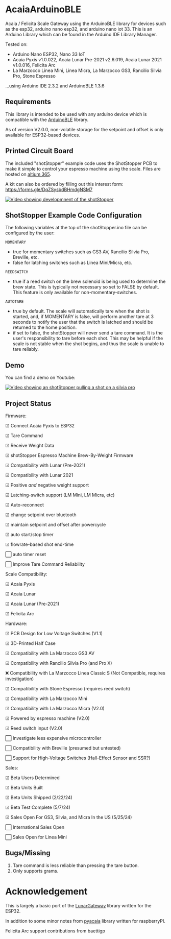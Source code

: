 # AcaiaArduinoBLE
Acaia / Felicita Scale Gateway using the ArduinoBLE library for devices such as the esp32, arduino nano esp32, and arduino nano iot 33.
This is an Arduino Library which can be found in the Arduino IDE Library Manager.

Tested on:
* Arduino Nano ESP32, Nano 33 IoT
* Acaia Pyxis v1.0.022, Acaia Lunar Pre-2021 v2.6.019, Acaia Lunar 2021 v1.0.016, Felicita Arc
* La Marzocco Linea Mini, Linea Micra, La Marzocco GS3, Rancilio Silvia Pro, Stone Espresso

...using Arduino IDE 2.3.2 and ArduinoBLE 1.3.6


## Requirements
This library is intended to be used with any arduino device which is compatible with the [ArduinoBLE](https://www.arduino.cc/reference/en/libraries/arduinoble/) library.

As of version V2.0.0, non-volatile storage for the setpoint and offset is only available for ESP32-based devices.

## Printed Circuit Board
The included "shotStopper" example code uses the ShotStopper PCB to make it simple to control your espresso machine using the scale. Files are hosted on [altium 365](https://365.altium.com/files/A15F83F1-2418-4843-B2E7-787275773560).

A kit can also be ordered by filling out this interest form: https://forms.gle/DqZSysbdBHmdgNSM7

[![Video showing developmnent of the shotStopper](https://img.youtube.com/vi/434hrQDGtxo/0.jpg)](https://youtu.be/434hrQDGtxo)

## ShotStopper Example Code Configuration

The following variables at the top of the shotStopper.ino file can be configured by the user:

`MOMENTARY`
* true for momentary switches such as GS3 AV, Rancilio Silvia Pro, Breville, etc.
* false for latching switches such as Linea Mini/Micra, etc.

`REEDSWITCH`
* true if a reed switch on the brew solenoid is being used to determine the brew state. This is typically not necessary so set to FALSE by default. This feature is only available for non-momentary-switches.

`AUTOTARE`
* true by default. The scale will automatically tare when the shot is started, and, if MOMENTARY is false, will perform another tare at 3 seconds to notify the user that the switch is latched and should be returned to the home position.
* if set to false, the shotStopper will never send a tare command. It is the user's responsibility to tare before each shot. This may be helpful if the scale is not stable when the shot begins, and thus the scale is unable to tare reliably.

## Demo

You can find a demo on Youtube:

[![Video showing an shotStopper pulling a shot on a silvia pro](https://img.youtube.com/vi/oP3Cmke6daE/0.jpg)](https://www.youtube.com/shorts/oP3Cmke6daE)

## Project Status

Firmware:

☑ Connect Acaia Pyxis to ESP32

☑ Tare Command

☑ Receive Weight Data

☑ shotStopper Espresso Machine Brew-By-Weight Firmware

☑ Compatibility with Lunar (Pre-2021)

☑ Compatibility with Lunar 2021

☑ Positive *and* negative weight support

☑ Latching-switch support (LM Mini, LM Micra, etc)

☑ Auto-reconnect

☑ change setpoint over bluetooth

☑ maintain setpoint and offset after powercycle

☑ auto start/stop timer

☑ flowrate-based shot end-time

⬜ auto timer reset

⬜ Improve Tare Command Reliability



Scale Compatibility:

☑ Acaia Pyxis

☑ Acaia Lunar

☑ Acaia Lunar (Pre-2021)

☑ Felicita Arc


Hardware:

☑ PCB Design for Low Voltage Switches (V1.1)

☑ 3D-Printed Half Case

☑ Compatibility with La Marzocco GS3 AV

☑ Compatibility with Rancilio Silvia Pro (and Pro X)

❌ Compatibility with La Marzocco Linea Classic S (Not Compatible, requires investigation)

☑ Compatibility with Stone Espresso (requires reed switch)

☑ Compatibility with La Marzocco Mini

☑ Compatibility with La Marzocco Micra (V2.0)

☑ Powered by espresso machine (V2.0)

☑ Reed switch input (V2.0)

⬜ Investigate less expensive microcontroller

⬜ Compatibility with Breville (presumed but untested)

⬜ Support for High-Voltage Switches (Hall-Effect Sensor and SSR?)

Sales:

☑ Beta Users Determined

☑ Beta Units Built

☑ Beta Units Shipped (2/22/24)

☑ Beta Test Complete (5/7/24)

☑ Sales Open For GS3, Silvia, and Micra In the US (5/25/24)

⬜ International Sales Open 

⬜ Sales Open for Linea Mini

## Bugs/Missing
1. Tare command is less reliable than pressing the tare button.
2. Only supports grams.

# Acknowledgement
This is largely a basic port of the  [LunarGateway](https://github.com/frowin/LunarGateway/) library written for the ESP32.

In addition to some minor notes from [pyacaia](https://github.com/lucapinello/pyacaia) library written for raspberryPI.

Felicita Arc support contributions from baettigp
